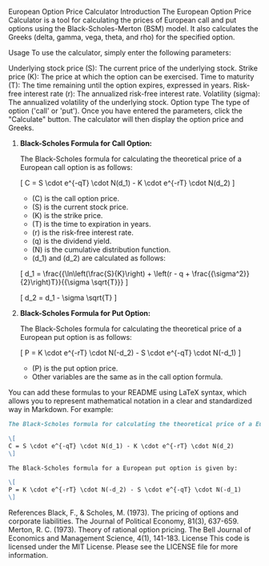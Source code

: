 European Option Price Calculator
Introduction
The European Option Price Calculator is a tool for calculating the prices of European call and put options using the Black-Scholes-Merton (BSM) model. It also calculates the Greeks (delta, gamma, vega, theta, and rho) for the specified option.

Usage
To use the calculator, simply enter the following parameters:

Underlying stock price (S): The current price of the underlying stock.
Strike price (K): The price at which the option can be exercised.
Time to maturity (T): The time remaining until the option expires, expressed in years.
Risk-free interest rate (r): The annualized risk-free interest rate.
Volatility (sigma): The annualized volatility of the underlying stock.
Option type The type of option ('call' or 'put').
Once you have entered the parameters, click the "Calculate" button. The calculator will then display the option price and Greeks.




1. **Black-Scholes Formula for Call Option:**

   The Black-Scholes formula for calculating the theoretical price of a European call option is as follows:

   \[
   C = S \cdot e^{-qT} \cdot N(d_1) - K \cdot e^{-rT} \cdot N(d_2)
   \]

   - \(C\) is the call option price.
   - \(S\) is the current stock price.
   - \(K\) is the strike price.
   - \(T\) is the time to expiration in years.
   - \(r\) is the risk-free interest rate.
   - \(q\) is the dividend yield.
   - \(N\) is the cumulative distribution function.
   - \(d_1\) and \(d_2\) are calculated as follows:

   \[
   d_1 = \frac{{\ln\left(\frac{S}{K}\right) + \left(r - q + \frac{{\sigma^2}}{2}\right)T}}{{\sigma \sqrt{T}}}
   \]

   \[
   d_2 = d_1 - \sigma \sqrt{T}
   \]

2. **Black-Scholes Formula for Put Option:**

   The Black-Scholes formula for calculating the theoretical price of a European put option is as follows:

   \[
   P = K \cdot e^{-rT} \cdot N(-d_2) - S \cdot e^{-qT} \cdot N(-d_1)
   \]

   - \(P\) is the put option price.
   - Other variables are the same as in the call option formula.

You can add these formulas to your README using LaTeX syntax, which allows you to represent mathematical notation in a clear and standardized way in Markdown. For example:

```markdown
The Black-Scholes formula for calculating the theoretical price of a European call option is as follows:

\[
C = S \cdot e^{-qT} \cdot N(d_1) - K \cdot e^{-rT} \cdot N(d_2)
\]

The Black-Scholes formula for a European put option is given by:

\[
P = K \cdot e^{-rT} \cdot N(-d_2) - S \cdot e^{-qT} \cdot N(-d_1)
\]
```


References
Black, F., & Scholes, M. (1973). The pricing of options and corporate liabilities. The Journal of Political Economy, 81(3), 637-659.
Merton, R. C. (1973). Theory of rational option pricing. The Bell Journal of Economics and Management Science, 4(1), 141-183.
License
This code is licensed under the MIT License. Please see the LICENSE file for more information.
